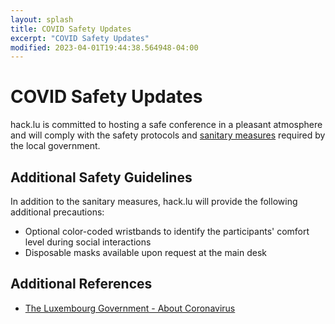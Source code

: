 ```yaml
---
layout: splash
title: COVID Safety Updates
excerpt: "COVID Safety Updates"
modified: 2023-04-01T19:44:38.564948-04:00
---
```


# COVID Safety Updates

hack.lu is committed to hosting a safe conference in a pleasant atmosphere and will comply with the safety protocols and [sanitary measures](https://covid19.public.lu/en/sanitary-measures.html) required by the local government.

## Additional Safety Guidelines

In addition to the sanitary measures, hack.lu will provide the following additional precautions:

- Optional color-coded wristbands to identify the participants' comfort level during social interactions
- Disposable masks available upon request at the main desk

## Additional References

- [The Luxembourg Government - About Coronavirus](https://covid19.public.lu/en.html)

